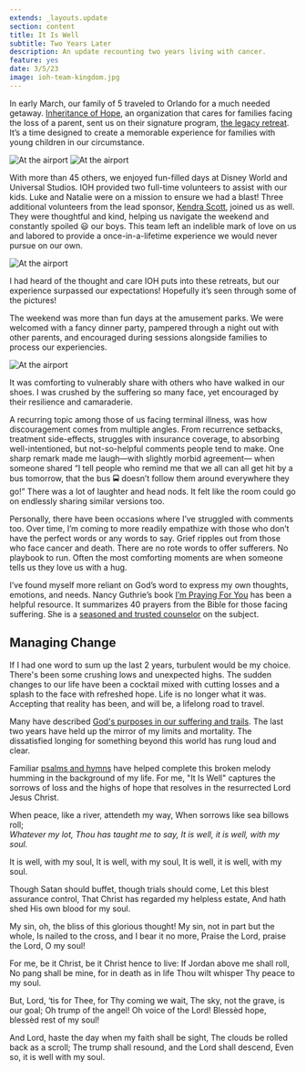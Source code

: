 ```yaml
---
extends: _layouts.update
section: content
title: It Is Well
subtitle: Two Years Later
description: An update recounting two years living with cancer.
feature: yes
date: 3/5/23
image: ioh-team-kingdom.jpg
---
```

In early March, our family of 5 traveled to Orlando for a much needed getaway. <a class="text-yellow-500" href="https://inheritanceofhope.org/">Inheritance of Hope</a>, an organization that cares for families facing the loss of a parent, sent us on their signature program, <a class="text-yellow-500" href="https://inheritanceofhope.org/retreats">the legacy retreat</a>. It’s a time designed to create a memorable experience for families with young children in our circumstance.

<img alt="At the airport" src="/assets/images/ioh-alberts-2.jpg" />
<img alt="At the airport" src="/assets/images/ioh-firworks-mick.jpg" />

With more than 45 others, we enjoyed fun-filled days at Disney World and Universal Studios. IOH provided two full-time volunteers to assist with our kids. Luke and Natalie were on a mission to ensure we had a blast! Three additional volunteers from the lead sponsor, <a class="text-yellow-500" href="https://www.kendrascott.com/philanthropy.html">Kendra Scott</a>, joined us as well. They were thoughtful and kind, helping us navigate the weekend and constantly spoiled 😃 our boys. This team left an indelible mark of love on us and labored to provide a once-in-a-lifetime experience we would never pursue on our own.

<img alt="At the airport" src="/assets/images/ioh-crowd.jpg" />

I had heard of the thought and care IOH puts into these retreats, but our experience surpassed our expectations! Hopefully it’s seen through some of the pictures!

The weekend was more than fun days at the amusement parks. We were welcomed with a fancy dinner party, pampered through a night out with other parents, and encouraged during sessions alongside families to process our experiencies.

<img alt="At the airport" src="/assets/images/ioh-strolling.jpg" />

It was comforting to vulnerably share with others who have walked in our shoes. I was crushed by the suffering so many face, yet encouraged by their resilience and camaraderie.

A recurring topic among those of us facing terminal illness, was how discouragement comes from multiple angles. From recurrence setbacks, treatment side-effects, struggles with insurance coverage, to absorbing well-intentioned, but not-so-helpful comments people tend to make. One sharp remark made me laugh—with slightly morbid agreement— when someone shared “I tell people who remind me that we all can all get hit by a bus tomorrow, that the bus 🚍 doesn’t follow them around everywhere they go!” There was a lot of laughter and head nods. It felt like the room could go on endlessly sharing similar versions too.

Personally, there have been occasions where I’ve struggled with comments too. Over time, I’m coming to more readily empathize with those who don’t have the perfect words or any words to say. Grief ripples out from those who face cancer and death. There are no rote words to offer sufferers. No playbook to run. Often the most comforting moments are when someone tells us they love us with a hug.

I’ve found myself more reliant on God’s word to express my own thoughts, emotions, and needs. Nancy Guthrie’s book <a class="text-yellow-500" href="https://www.nancyguthrie.com/im-praying-for-you">I’m Praying For You</a> has been a helpful resource. It summarizes 40 prayers from the Bible for those facing suffering. She is a <a class="text-yellow-500" href="https://www.desiringgod.org/interviews/discussion-with-nancy-guthrie">seasoned and trusted counselor</a> on the subject.

<h2>Managing Change</h2>

If I had one word to sum up the last 2 years, turbulent would be my choice. There's been some crushing lows and unexpected highs. The sudden changes to our life have been a cocktail mixed with cutting losses and a splash to the face with refreshed hope. Life is no longer what it was. Accepting that reality has been, and will be, a lifelong road to travel.

Many have described <a class="text-yellow-500" href="https://www.desiringgod.org/messages/the-purposes-of-god-in-the-pain-of-the-world">God's purposes in our suffering and trails</a>. The last two years have held up the mirror of my limits and mortality. The dissatisfied longing for something beyond this world has rung loud and clear.

Familiar <a class="text-yellow-500" href="https://www.crossway.org/books/songs-of-suffering-dl/">psalms and hymns</a> have helped complete this broken melody humming in the background of my life. For me, "It Is Well" captures the sorrows of loss and the highs of hope that resolves in the resurrected Lord Jesus Christ.

<x-blockquote class="font-mono" caption="Horatio G. Spafford, 1873">
When peace, like a river, attendeth my way,
When sorrows like sea billows roll;<br>
<i>Whatever my lot, Thou has taught me to say,
It is well, it is well, with my soul.</i>

It is well, with my soul,
It is well, with my soul,
It is well, it is well, with my soul.

Though Satan should buffet, though trials should come,
Let this blest assurance control,
That Christ has regarded my helpless estate,
And hath shed His own blood for my soul.

My sin, oh, the bliss of this glorious thought!
My sin, not in part but the whole,
Is nailed to the cross, and I bear it no more,
Praise the Lord, praise the Lord, O my soul!

For me, be it Christ, be it Christ hence to live:
If Jordan above me shall roll,
No pang shall be mine, for in death as in life
Thou wilt whisper Thy peace to my soul.

But, Lord, ‘tis for Thee, for Thy coming we wait,
The sky, not the grave, is our goal;
Oh trump of the angel! Oh voice of the Lord!
Blessèd hope, blessèd rest of my soul!

And Lord, haste the day when my faith shall be sight,
The clouds be rolled back as a scroll;
The trump shall resound, and the Lord shall descend,
Even so, it is well with my soul.
</x-blockquote>
